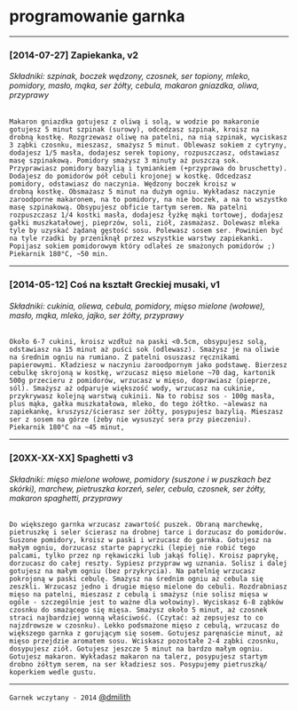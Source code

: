 
# programowanie garnka

---


### [2014-07-27] Zapiekanka, v2
###### Składniki: szpinak, boczek wędzony, czosnek, ser topiony, mleko, pomidory, masło, mąka, ser żółty, cebula, makaron gniazdka, oliwa, przyprawy

```
Makaron gniazdka gotujesz z oliwą i solą, w wodzie po makaronie gotujesz 5 minut szpinak (surowy), odcedzasz szpinak, kroisz na drobną kostkę. Rozgrzewasz oliwę na patelni, na nią szpinak, wyciskasz 3 ząbki czosnku, mieszasz, smażysz 5 minut. Oblewasz sokiem z cytryny, dodajesz 1/5 masła, dodajesz serek topiony, rozpuszczasz, odstawiasz masę szpinakową. Pomidory smażysz 3 minuty aż puszczą sok. Przyprawiasz pomidory bazylią i tymiankiem (+przyprawa do bruschetty). Dodajesz do pomidorów pół cebuli krojonej w kostkę. Odcedzasz pomidory, odstawiasz do naczynia. Wędzony boczek kroisz w drobną kostkę. Obsmażasz 5 minut na dużym ogniu. Wykładasz naczynie zaroodporne makaronem, na to pomidory, na nie boczek, a na to wszystko masę szpinakową. Obsypujesz obficie tartym serem. Na patelni rozpuszczasz 1/4 kostki masła, dodajesz łyżkę mąki tortowej, dodajesz gałki muszkatałowej, pieprzów, soli, ziół, zasmażasz. Dolewasz mleka tyle by uzyskać żądaną gęstość sosu. Polewasz sosem ser. Powinien być na tyle rzadki by przeniknął przez wszystkie warstwy zapiekanki. Popijasz sokiem pomidorowym który odlałeś ze smażonych pomidorów ;)
Piekarnik 180°C, ~50 min.
```

---


### [2014-05-12] Coś na kształt Greckiej musaki, v1
###### Składniki: cukinia, oliewa, cebula, pomidory, mięso mielone (wołowe), masło, mąka, mleko, jajko, ser żółty, przyprawy

```
Około 6-7 cukini, kroisz wzdłuż na paski <0.5cm, obsypujesz solą, odstawiasz na 15 minut aż puści sok (odlewasz). Smażysz je na oliwie na średnim ogniu na rumiano. Z patelni osuszasz ręcznikami papierowymi. Kładziesz w naczyniu żaroodpornym jako podstawę. Bierzesz cebulkę skrojoną w kostkę, wrzucasz mięso mielone ~70 dag, kartonik 500g przecieru z pomidorów, wrzucasz w mięso, doprawiasz (pieprze, sól). Smażysz aż odparuje większość wody, wrzucasz na cukinie, przykrywasz kolejną warstwą cukinii. Na to robisz sos - 100g masła, plus mąka, gałka muszkatałowa, mleko, do tego żółtko. ~alewasz na zapiekankę, kruszysz/ścierasz ser żółty, posypujesz bazylią. Mieszasz ser z sosem na górze (żeby nie wysuszyć sera przy pieczeniu).
Piekarnik 180°C na ~45 minut,
```


---


### [20XX-XX-XX] Spaghetti v3
###### Składniki: mięso mielone wołowe, pomidory (suszone i w puszkach bez skórki), marchew, pietruszka korzeń, seler, cebula, czosnek, ser żółty, makaron spaghetti, przyprawy

```
Do większego garnka wrzucasz zawartość puszek. Obraną marchewkę, pietruszkę i seler ścierasz na drobnej tarce i dorzucasz do pomidorów. Suszone pomidory, kroisz w paski i wrzucasz do garnka. Gotujesz na małym ogniu, dorzucasz starte papryczki (lepiej nie robić tego palcami, tylko przez np rękawiczki lub jakąś folię). Kroisz paprykę, dorzucasz do całej reszty. Sypiesz przypraw wg uznania. Solisz i dalej gotujesz na małym ogniu (bez przykrycia). Na patelnię wrzucasz pokrojoną w paski cebulę. Smażysz na średnim ogniu aż cebula się zeszkli. Wrzucasz jedno i drugie mięso mielone do cebuli. Rozdrabniasz mięso na patelni, mieszasz z cebulą i smażysz (nie solisz mięsa w ogóle - szczególnie jest to ważne dla wołowiny). Wyciskasz 6-8 ząbków czosnku do smażącego się mięsa. Smażysz około 5 minut, aż czosnek straci najbardziej wonną właściwość. (Czytać: aż zepsujesz to co najzdrowsze w czosnku). Lekko podsmażone mięso z cebulą, wrzucasz do większego garnka z gorującym się sosem. Gotujesz paręnaście minut, aż mięso przejdzie aromatem sosu. Wciskasz pozostałe 2-4 ząbki czosnku, dosypujesz ziół. Gotujesz jeszcze 5 minut na bardzo małym ogniu. Gotujesz makaron. Wykładasz makaron na talerz, posypujesz startym drobno żółtym serem, na ser kładziesz sos. Posypujemy pietruszką/ koperkiem wedle gustu.
```

---


`Garnek wczytany - 2014` [@dmilith](https://twitter.com/dmilith)
